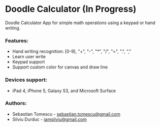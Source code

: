 Doodle Calculator (In Progress)
======

Doodle Calculator App for simple math operations using a keypad or hand writing.

### Features:
- Hand writing recognition: [0-9], "+", "-", "*", "/", "=", ".", ","
- Learn user write
- Keypad support
- Support custom color for canvas and draw line

### Devices support:
- iPad 4, iPhone 5, Galaxy S3, and Microsoft Surface

### Authors: 
- Sebastian Tomescu - sebastian.tomescu@gmail.com
- Silviu Durduc - iamsilviu@gmail.com
